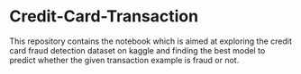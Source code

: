 # Credit-Card-Transaction

This repository contains the notebook which is aimed at exploring the credit card fraud detection dataset on kaggle and
finding the best model to predict whether the given transaction example is fraud or not.
